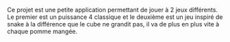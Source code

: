 Ce projet est une petite application permettant de jouer à 2 jeux différents. Le premier est un puissance 4 classique et le deuxième est un jeu inspiré de snake à la différence que le cube ne grandit pas, il va de plus en plus vite à chaque pomme mangée.
